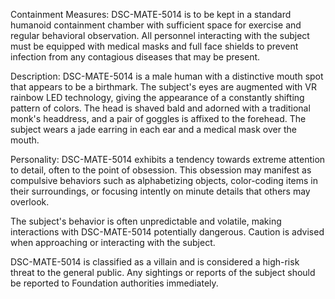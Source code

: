 Containment Measures:
DSC-MATE-5014 is to be kept in a standard humanoid containment chamber with sufficient space for exercise and regular behavioral observation. All personnel interacting with the subject must be equipped with medical masks and full face shields to prevent infection from any contagious diseases that may be present.

Description:
DSC-MATE-5014 is a male human with a distinctive mouth spot that appears to be a birthmark. The subject's eyes are augmented with VR rainbow LED technology, giving the appearance of a constantly shifting pattern of colors. The head is shaved bald and adorned with a traditional monk's headdress, and a pair of goggles is affixed to the forehead. The subject wears a jade earring in each ear and a medical mask over the mouth.

Personality:
DSC-MATE-5014 exhibits a tendency towards extreme attention to detail, often to the point of obsession. This obsession may manifest as compulsive behaviors such as alphabetizing objects, color-coding items in their surroundings, or focusing intently on minute details that others may overlook. 

The subject's behavior is often unpredictable and volatile, making interactions with DSC-MATE-5014 potentially dangerous. Caution is advised when approaching or interacting with the subject. 

DSC-MATE-5014 is classified as a villain and is considered a high-risk threat to the general public. Any sightings or reports of the subject should be reported to Foundation authorities immediately.